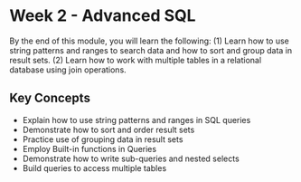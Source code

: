 # Week 2 - Advanced SQLBy the end of this module, you will learn the following: (1) Learn how to use string patterns and ranges to search data and how to sort and group data in result sets. (2) Learn how to work with multiple tables in a relational database using join operations.## Key Concepts- Explain how to use string patterns and ranges in SQL queries- Demonstrate how to sort and order result sets- Practice use of grouping data in result sets- Employ Built-in functions in Queries- Demonstrate how to write sub-queries and nested selects- Build queries to access multiple tables